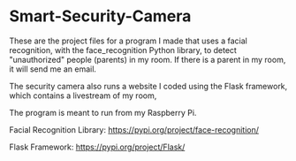 # Smart-Security-Camera

These are the project files for a program I made that uses a facial recognition, with the face_recognition Python library, to detect "unauthorized" people (parents) in my room. If there is a parent in my room, it will send me an email.

The security camera also runs a website I coded using the Flask framework, which contains a livestream of my room, 

The program is meant to run from my Raspberry Pi.



Facial Recognition Library:
https://pypi.org/project/face-recognition/

Flask Framework:
https://pypi.org/project/Flask/

